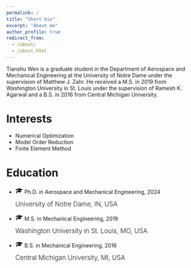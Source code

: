 ```yaml
---
permalink: /
title: "Short bio"
excerpt: "About me"
author_profile: true
redirect_from: 
  - /about/
  - /about.html
---
```


Tianshu Wen is a graduate student in the Department of Aerospace and Mechanical Engineering at the University of Notre Dame under the supervision of Matthew J. Zahr. He received a M.S. in 2019 from Washington University in St. Louis under the supervision of Ramesh K. Agarwal and a B.S. in 2016 from Central Michigan University.

Interests
======
  - Numerical Optimization
  - Model Order Reduction
  - Finite Element Method

Education
======
  - <img src="/images/edu_deg.jpg" width="20"/> Ph.D. in Aerospace and Mechanical Engineering, 2024
    <p> <span style="font-weight:300;font-size:17px"> 
    University of Notre Dame, IN, USA
    </span> </p>
    
  - <img src="/images/edu_deg.jpg" width="20"/> M.S. in Mechanical Engineering, 2019
    <p> <span style="font-weight:300;font-size:17px"> 
    Washington University in St. Louis, MO, USA
    </span> </p>

  - <img src="/images/edu_deg.jpg" width="20"/> B.S. in Mechanical Engineering, 2016
    <p> <span style="font-weight:300;font-size:17px"> 
    Central Michigan University, MI, USA
    </span> </p>
